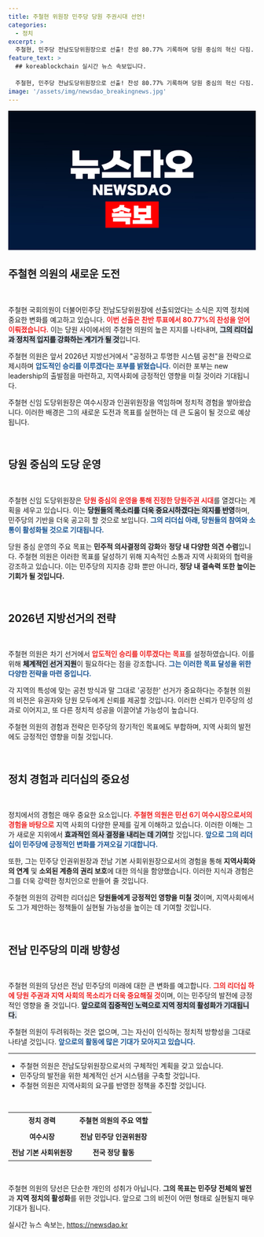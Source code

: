 ```yaml
---
title: 주철현 위원장 민주당 당원 주권시대 선언!
categories:
  - 정치
excerpt: >
  주철현, 민주당 전남도당위원장으로 선출! 찬성 80.77% 기록하며 당원 중심의 혁신 다짐. 2026 지방선거에서 압도적 승리를 목표로 새로운 비전을 제시한다!
feature_text: >
  ## koreablockchain 실시간 뉴스 속보입니다.

  주철현, 민주당 전남도당위원장으로 선출! 찬성 80.77% 기록하며 당원 중심의 혁신 다짐. 2026 지방선거에서 압도적 승리를 목표로 새로운 비전을 제시한다!
image: '/assets/img/newsdao_breakingnews.jpg'
---
```


<p><img src="/assets/img/newsdao_breakingnews.jpg" alt="koreablockchain 속보" /></p>

<h2 data-ke-size="size26">주철현 의원의 새로운 도전</h2>

<p data-ke-size="size16">&nbsp;</p>

<p>주철현 국회의원이 더불어민주당 전남도당위원장에 선출되었다는 소식은 지역 정치에 중요한 변화를 예고하고 있습니다. <b><span style="color: #ee2323;">이번 선출은 찬반 투표에서 80.77%의 찬성을 얻어 이뤄졌습니다.</span></b> 이는 당원 사이에서의 주철현 의원의 높은 지지를 나타내며, <b><span style="background-color: #21538527;">그의 리더십과 정치적 입지를 강화하는 계기가 될 것</span></b>입니다. </p>

<p>주철현 의원은 앞서 2026년 지방선거에서 "공정하고 투명한 시스템 공천"을 전략으로 제시하며 <b><span style="color: #1a5490;">압도적인 승리를 이루겠다는 포부를 밝혔습니다.</span></b> 이러한 포부는 new leadership의 출발점을 마련하고, 지역사회에 긍정적인 영향을 미칠 것이라 기대됩니다. </p>

<p>주철현 신임 도당위원장은 여수시장과 인권위원장을 역임하며 정치적 경험을 쌓아왔습니다. 이러한 배경은 그의 새로운 도전과 목표를 실현하는 데 큰 도움이 될 것으로 예상됩니다. </p>

<p data-ke-size="size16">&nbsp;</p>

<h2 data-ke-size="size26">당원 중심의 도당 운영</h2>

<p data-ke-size="size16">&nbsp;</p>

<p>주철현 신임 도당위원장은 <b><span style="color: #ee2323;">당원 중심의 운영을 통해 진정한 당원주권 시대</span></b>를 열겠다는 계획을 세우고 있습니다. 이는 <b><span style="background-color: #21538527;">당원들의 목소리를 더욱 중요시하겠다는 의지를 반영</span></b>하며, 민주당의 기반을 더욱 공고히 할 것으로 보입니다. <b><span style="color: #1a5490;">그의 리더십 아래, 당원들의 참여와 소통이 활성화될 것으로 기대됩니다.</span></b></p>

<p>당원 중심 운영의 주요 목표는 <b>민주적 의사결정의 강화</b>와 <b>정당 내 다양한 의견 수렴</b>입니다. 주철현 의원은 이러한 목표를 달성하기 위해 지속적인 소통과 지역 사회와의 협력을 강조하고 있습니다. 이는 민주당의 지지층 강화 뿐만 아니라, <b>정당 내 결속력 또한 높이는 기회가 될 것입니다.</b></p>

<p data-ke-size="size16">&nbsp;</p>

<h2 data-ke-size="size26">2026년 지방선거의 전략</h2>

<p data-ke-size="size16">&nbsp;</p>

<p>주철현 의원은 차기 선거에서 <b><span style="color: #ee2323;">압도적인 승리를 이루겠다는 목표</span></b>를 설정하였습니다. 이를 위해 <b><span style="background-color: #21538527;">체계적인 선거 지원</span></b>이 필요하다는 점을 강조합니다. <b><span style="color: #1a5490;">그는 이러한 목표 달성을 위한 다양한 전략을 마련 중입니다.</span></b> </p>

<p>각 지역의 특성에 맞는 공천 방식과 말 그대로 '공정한' 선거가 중요하다는 주철현 의원의 비전은 유권자와 당원 모두에게 신뢰를 제공할 것입니다. 이러한 신뢰가 민주당의 성과로 이어지고, 또 다른 정치적 성공을 이끌어낼 가능성이 높습니다. </p>

<p>주철현 의원의 경험과 전략은 민주당의 장기적인 목표에도 부합하며, 지역 사회의 발전에도 긍정적인 영향을 미칠 것입니다. </p>

<p data-ke-size="size16">&nbsp;</p>

<h2 data-ke-size="size26">정치 경험과 리더십의 중요성</h2>

<p data-ke-size="size16">&nbsp;</p>

<p>정치에서의 경험은 매우 중요한 요소입니다. <b><span style="color: #ee2323;">주철현 의원은 민선 6기 여수시장으로서의 경험을 바탕으로</span></b> 지역 사회의 다양한 문제를 깊게 이해하고 있습니다. 이러한 이해는 그가 새로운 지위에서 <b><span style="background-color: #21538527;">효과적인 의사 결정을 내리는 데 기여</span></b>할 것입니다. <b><span style="color: #1a5490;">앞으로 그의 리더십이 민주당에 긍정적인 변화를 가져오길 기대합니다.</span></b></p>

<p>또한, 그는 민주당 인권위원장과 전남 기본 사회위원장으로서의 경험을 통해 <b>지역사회와의 연계</b> 및 <b>소외된 계층의 권리 보호</b>에 대한 의식을 함양했습니다. 이러한 지식과 경험은 그를 더욱 강력한 정치인으로 만들어 줄 것입니다. </p>

<p>주철현 의원의 강력한 리더십은 <b>당원들에게 긍정적인 영향을 미칠 것</b>이며, 지역사회에서도 그가 제안하는 정책들이 실현될 가능성을 높이는 데 기여할 것입니다. </p>

<p data-ke-size="size16">&nbsp;</p>

<h2 data-ke-size="size26">전남 민주당의 미래 방향성</h2>

<p data-ke-size="size16">&nbsp;</p>

<p>주철현 의원의 당선은 전남 민주당의 미래에 대한 큰 변화를 예고합니다. <b><span style="color: #ee2323;">그의 리더십 하에 당원 주권과 지역 사회의 목소리가 더욱 중요해질 것</span></b>이며, 이는 민주당의 발전에 긍정적인 영향을 줄 것입니다. <b><span style="background-color: #21538527;">앞으로의 집중적인 노력으로 지역 정치의 활성화가 기대됩니다.</span></b></p>

<p>주철현 의원이 두려워하는 것은 없으며, 그는 자신이 인식하는 정치적 방향성을 그대로 나타낼 것입니다. <b><span style="color: #1a5490;">앞으로의 활동에 많은 기대가 모아지고 있습니다.</span></b></p>

<hr>

<ul>
    <li>주철현 의원은 전남도당위원장으로서의 구체적인 계획을 갖고 있습니다.</li>
    <li>민주당의 발전을 위한 체계적인 선거 시스템을 구축할 것입니다.</li>
    <li>주철현 의원은 지역사회의 요구를 반영한 정책을 추진할 것입니다.</li>
</ul>

<p data-ke-size="size16">&nbsp;</p>

<table style="width: 100%; border-collapse: collapse;">
    <tr>
        <td style="text-align: center; height: 27px;"><b>정치 경력</b></td>
        <td style="text-align: center; height: 17px;"><b>주철현 의원의 주요 역할</b></td>
    </tr>
    <tr>
        <td style="text-align: center; height: 27px;"><b>여수시장</b></td>
        <td style="text-align: center; height: 17px;"><b>전남 민주당 인권위원장</b></td>
    </tr>
    <tr>
        <td style="text-align: center; height: 27px;"><b>전남 기본 사회위원장</b></td>
        <td style="text-align: center; height: 17px;"><b>전국 정당 활동</b></td>
    </tr>
</table>

<p data-ke-size="size16">&nbsp;</p>

<p>주철현 의원의 당선은 단순한 개인의 성취가 아닙니다. <b>그의 목표는 민주당 전체의 발전</b>과 <b>지역 정치의 활성화</b>를 위한 것입니다. 앞으로 그의 비전이 어떤 형태로 실현될지 매우 기대가 됩니다.</p>
실시간 뉴스 속보는, <a href="https://newsdao.kr" rel="dofollow">https://newsdao.kr</a>


